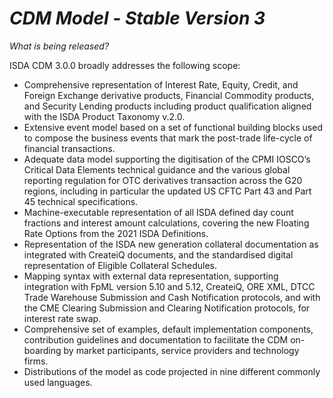 # *CDM Model - Stable Version 3*

_What is being released?_

ISDA CDM 3.0.0 broadly addresses the following scope:

- Comprehensive representation of Interest Rate, Equity, Credit, and Foreign Exchange derivative products, Financial Commodity products, and Security Lending products including product qualification aligned with the ISDA Product Taxonomy v.2.0.
- Extensive event model based on a set of functional building blocks used to compose the business events that mark the post-trade life-cycle of financial transactions.
- Adequate data model supporting the digitisation of the CPMI IOSCO’s Critical Data Elements technical guidance and the various global reporting regulation for OTC derivatives transaction across the G20 regions, including in particular the updated US CFTC Part 43 and Part 45 technical specifications.
- Machine-executable representation of all ISDA defined day count fractions and interest amount calculations, covering the new Floating Rate Options from the 2021 ISDA Definitions.
- Representation of the ISDA new generation collateral documentation as integrated with CreateiQ documents, and the standardised digital representation of Eligible Collateral Schedules.
- Mapping syntax with external data representation, supporting integration with FpML version 5.10 and 5.12, CreateiQ, ORE XML, DTCC Trade Warehouse Submission and Cash Notification protocols, and with the CME Clearing Submission and Clearing Notification protocols, for interest rate swap.
- Comprehensive set of examples, default implementation components, contribution guidelines and documentation to facilitate the CDM on-boarding by market participants, service providers and technology firms.
- Distributions of the model as code projected in nine different commonly used languages.

